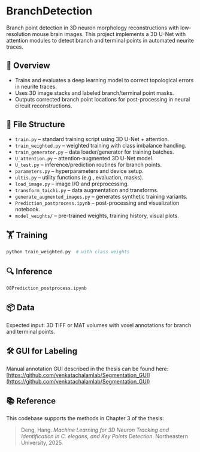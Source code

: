 # BranchDetection

Branch point detection in 3D neuron morphology reconstructions with low-resolution mouse brain images. This project implements a 3D U-Net with attention modules to detect branch and terminal points in automated neurite traces.

## 📜 Overview

- Trains and evaluates a deep learning model to correct topological errors in neurite traces.
- Uses 3D image stacks and labeled branch/terminal point masks.
- Outputs corrected branch point locations for post-processing in neural circuit reconstructions.

## 📁 File Structure

- `train.py` – standard training script using 3D U-Net + attention.
- `train_weighted.py` – weighted training with class imbalance handling.
- `train_generator.py` – data loader/generator for training batches.
- `U_attention.py` – attention-augmented 3D U-Net model.
- `U_test.py` – inference/prediction routines for branch points.
- `parameters.py` – hyperparameters and device setup.
- `ultis.py` – utility functions (e.g., evaluation, masks).
- `load_image.py` – image I/O and preprocessing.
- `transform_taichi.py` – data augmentation and transforms.
- `generate_augmented_images.py` – generates synthetic training variants.
- `Prediction_postprocess.ipynb` – post-processing and visualization notebook.
- `model_weights/` – pre-trained weights, training history, visual plots.

## 🏋️ Training

```bash
python train_weighted.py  # with class weights
```

## 🔍 Inference

```bash
08Prediction_postprocess.ipynb
```

## 📦 Data

Expected input: 3D TIFF or MAT volumes with voxel annotations for branch and terminal points.

## 🛠️ GUI for Labeling

Manual annotation GUI described in the thesis can be found here:  
[https://github.com/venkatachalamlab/Segmentation_GUI](https://github.com/venkatachalamlab/Segmentation_GUI)

## 📚 Reference

This codebase supports the methods in Chapter 3 of the thesis:

> Deng, Hang. *Machine Learning for 3D Neuron Tracking and Identification in C. elegans, and Key Points Detection*. Northeastern University, 2025.
